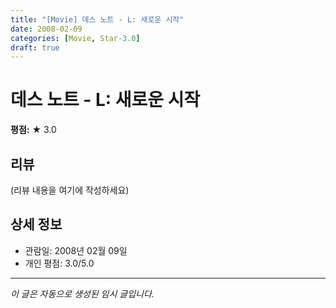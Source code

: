 ```yaml
---
title: "[Movie] 데스 노트 - L: 새로운 시작"
date: 2008-02-09
categories: [Movie, Star-3.0]
draft: true
---
```


# 데스 노트 - L: 새로운 시작

**평점:** ★ 3.0

## 리뷰

(리뷰 내용을 여기에 작성하세요)

## 상세 정보

- 관람일: 2008년 02월 09일
- 개인 평점: 3.0/5.0

---

*이 글은 자동으로 생성된 임시 글입니다.*
